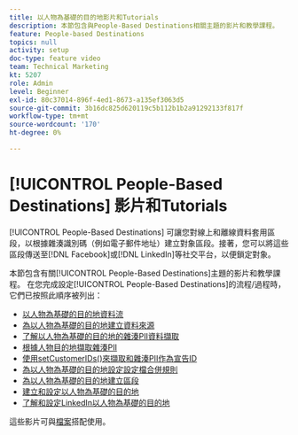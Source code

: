 ```yaml
---
title: 以人物為基礎的目的地影片和Tutorials
description: 本節包含與People-Based Destinations相關主題的影片和教學課程。
feature: People-based Destinations
topics: null
activity: setup
doc-type: feature video
team: Technical Marketing
kt: 5207
role: Admin
level: Beginner
exl-id: 80c37014-896f-4ed1-8673-a135ef3063d5
source-git-commit: 3b16dc825d620119c5b112b1b2a91292133f817f
workflow-type: tm+mt
source-wordcount: '170'
ht-degree: 0%

---
```


# [!UICONTROL People-Based Destinations] 影片和Tutorials

[!UICONTROL People-Based Destinations] 可讓您對線上和離線資料套用區段，以根據雜湊識別碼（例如電子郵件地址）建立對象區段。接著，您可以將這些區段傳送至[!DNL Facebook]或[!DNL LinkedIn]等社交平台，以便鎖定對象。

本節包含有關[!UICONTROL People-Based Destinations]主題的影片和教學課程。 在您完成設定[!UICONTROL People-Based Destinations]的流程/過程時，它們已按照此順序被列出：

* [以人物為基礎的目的地資料流](people-based-destinations-data-flow.md)
* [為以人物為基礎的目的地建立資料來源](creating-a-data-source-for-people-based-destinations.md)
* [了解以人物為基礎的目的地的雜湊PII資料擷取](understanding-hashed-pii-data-ingestion-for-people-based-destinations.md)
* [根據人物目的地擷取雜湊PII](ingesting-hashed-pii-for-people-based-destinations.md)
* [使用setCustomerIDs()來擷取和雜湊PII作為宣告ID](using-setcustomerids-to-ingest-and-hash-pii-as-a-declared-id.md)
* [為以人物為基礎的目的地設定設定檔合併規則](configuring-profile-merge-rules-for-people-based-destinations.md)
* [為以人物為基礎的目的地建立區段](creating-segments-for-people-based-destinations.md)
* [建立和設定以人物為基礎的目的地](create-and-configure-people-based-destinations.md)
* [了解和設定LinkedIn以人物為基礎的目的地](understanding-and-configuring-the-linkedin-pbd.md)

這些影片可與[檔案](https://docs.adobe.com/content/help/en/audience-manager/user-guide/features/destinations/people-based/people-based-destinations-overview.html)搭配使用。
